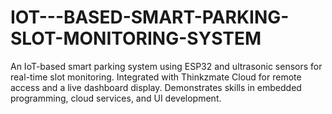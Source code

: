 # IOT---BASED-SMART-PARKING-SLOT-MONITORING-SYSTEM
An IoT-based smart parking system using ESP32 and ultrasonic sensors for real-time slot monitoring. Integrated with Thinkzmate Cloud for remote access and a live dashboard display. Demonstrates skills in embedded programming, cloud services, and UI development.
